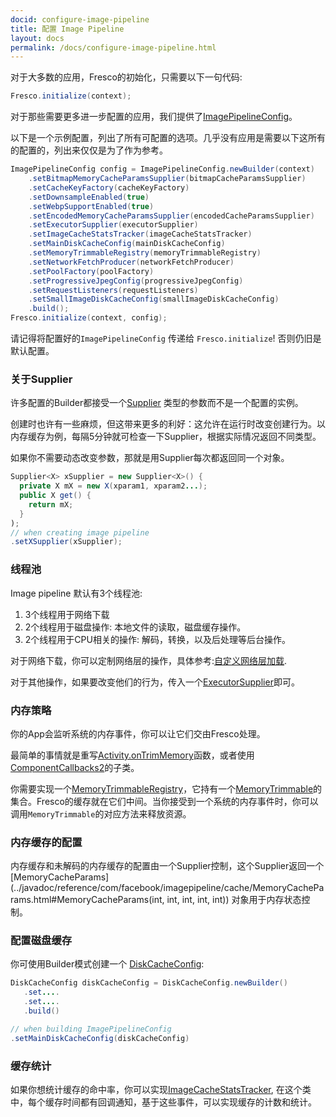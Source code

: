 ```yaml
---
docid: configure-image-pipeline
title: 配置 Image Pipeline
layout: docs
permalink: /docs/configure-image-pipeline.html
---
```


对于大多数的应用，Fresco的初始化，只需要以下一句代码:

```java
Fresco.initialize(context);
```

对于那些需要更多进一步配置的应用，我们提供了[ImagePipelineConfig](../javadoc/reference/com/facebook/imagepipeline/core/ImagePipelineConfig.html)。

以下是一个示例配置，列出了所有可配置的选项。几乎没有应用是需要以下这所有的配置的，列出来仅仅是为了作为参考。

```java
ImagePipelineConfig config = ImagePipelineConfig.newBuilder(context)
    .setBitmapMemoryCacheParamsSupplier(bitmapCacheParamsSupplier)
    .setCacheKeyFactory(cacheKeyFactory)
    .setDownsampleEnabled(true)
    .setWebpSupportEnabled(true)
    .setEncodedMemoryCacheParamsSupplier(encodedCacheParamsSupplier)
    .setExecutorSupplier(executorSupplier)
    .setImageCacheStatsTracker(imageCacheStatsTracker)
    .setMainDiskCacheConfig(mainDiskCacheConfig)
    .setMemoryTrimmableRegistry(memoryTrimmableRegistry)
    .setNetworkFetchProducer(networkFetchProducer)
    .setPoolFactory(poolFactory)
    .setProgressiveJpegConfig(progressiveJpegConfig)
    .setRequestListeners(requestListeners)
    .setSmallImageDiskCacheConfig(smallImageDiskCacheConfig)
    .build();
Fresco.initialize(context, config);
```

请记得将配置好的`ImagePipelineConfig` 传递给 `Fresco.initialize`! 否则仍旧是默认配置。

### 关于Supplier

许多配置的Builder都接受一个[Supplier](../javadoc/reference/com/facebook/common/internal/Supplier.html) 类型的参数而不是一个配置的实例。

创建时也许有一些麻烦，但这带来更多的利好：这允许在运行时改变创建行为。以内存缓存为例，每隔5分钟就可检查一下Supplier，根据实际情况返回不同类型。

如果你不需要动态改变参数，那就是用Supplier每次都返回同一个对象。

```java
Supplier<X> xSupplier = new Supplier<X>() {
  private X mX = new X(xparam1, xparam2...);
  public X get() {
    return mX;
  }
);
// when creating image pipeline
.setXSupplier(xSupplier);
```

### 线程池

Image pipeline 默认有3个线程池:

1. 3个线程用于网络下载
2. 2个线程用于磁盘操作: 本地文件的读取，磁盘缓存操作。
3. 2个线程用于CPU相关的操作: 解码，转换，以及后处理等后台操作。

对于网络下载，你可以定制网络层的操作，具体参考:[自定义网络层加载](using-other-network-layers.html).

对于其他操作，如果要改变他们的行为，传入一个[ExecutorSupplier](../javadoc/reference/com/facebook/imagepipeline/core/ExecutorSupplier.html)即可。

### 内存策略

你的App会监听系统的内存事件，你可以让它们交由Fresco处理。

最简单的事情就是重写[Activity.onTrimMemory](http://developer.android.com/reference/android/app/Activity.html#onTrimMemory(int))函数，或者使用[ComponentCallbacks2](http://developer.android.com/reference/android/content/ComponentCallbacks2.html)的子类。

你需要实现一个[MemoryTrimmableRegistry](../javadoc/reference/com/facebook/common/memory/MemoryTrimmableRegistry.html)，它持有一个[MemoryTrimmable](../javadoc/reference/com/facebook/common/memory/MemoryTrimmable.html)的集合。Fresco的缓存就在它们中间。当你接受到一个系统的内存事件时，你可以调用`MemoryTrimmable`的对应方法来释放资源。

### 内存缓存的配置

内存缓存和未解码的内存缓存的配置由一个Supplier控制，这个Supplier返回一个[MemoryCacheParams](../javadoc/reference/com/facebook/imagepipeline/cache/MemoryCacheParams.html#MemoryCacheParams\(int, int, int, int, int\)) 对象用于内存状态控制。

### 配置磁盘缓存

你可使用Builder模式创建一个 [DiskCacheConfig](../javadoc/reference/com/facebook/cache/disk/DiskCacheConfig.Builder.html):

```java
DiskCacheConfig diskCacheConfig = DiskCacheConfig.newBuilder()
   .set....
   .set....
   .build()

// when building ImagePipelineConfig
.setMainDiskCacheConfig(diskCacheConfig)
```

### 缓存统计

如果你想统计缓存的命中率，你可以实现[ImageCacheStatsTracker](../javadoc/reference/com/facebook/imagepipeline/cache/ImageCacheStatsTracker.html), 在这个类中，每个缓存时间都有回调通知，基于这些事件，可以实现缓存的计数和统计。
